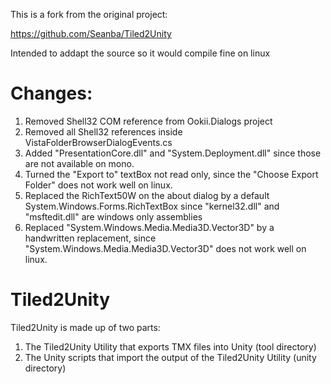 This is a fork from the original project:

https://github.com/Seanba/Tiled2Unity

Intended to addapt the source so it would compile fine on linux

Changes:
=========
1. Removed Shell32 COM reference from Ookii.Dialogs project
2. Removed all Shell32 references inside VistaFolderBrowserDialogEvents.cs
3. Added "PresentationCore.dll" and "System.Deployment.dll" since those are not available on mono.
4. Turned the "Export to" textBox not read only, since the "Choose Export Folder" does not work well on linux.
5. Replaced the RichText50W on the about dialog by a default System.Windows.Forms.RichTextBox since "kernel32.dll" and "msftedit.dll" are windows only assemblies
6. Replaced "System.Windows.Media.Media3D.Vector3D" by a handwritten replacement, since "System.Windows.Media.Media3D.Vector3D" does not work well on linux.



Tiled2Unity
=========
Tiled2Unity is made up of two parts:

1) The Tiled2Unity Utility that exports TMX files into Unity (tool directory)
2) The Unity scripts that import the output of the Tiled2Unity Utility (unity directory)

